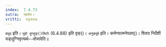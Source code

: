 ```yaml
---
index:  7.4.73
sutra:  भवतेरः।
vritti:  nyasa
---
```


`बभूव` इति। `भुवो वुग्लुङ्()लिटोः` (6.4.88) इति वृक्()। `अनुबभूवे` इति। कर्मण्यात्मनेपदम्()। श्तिपा निर्देशी यङ्लुग्निवृत्त्यर्थः--वोभावेति॥
